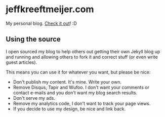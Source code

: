 # jeffkreeftmeijer.com

My personal blog. [Check it out](http://jeffkreeftmeijer.com)! :D

## Using the source

I open sourced my blog to help others out getting their own Jekyll blog up and running and allowing others to fork it and correct stuff (or even write guest articles).

This means you can use it for whatever you want, but please be nice:

* Don't publish my content. It's mine. Write your own.
* Remove Disqus, Tapir and Wufoo. I don't want your comments or contact e-mails and you don't want my blog search results.
* Don't serve my ads.
* Remove my analytics code, I don't want to track your page views.
* If you decide to use my design, be nice and link back.
